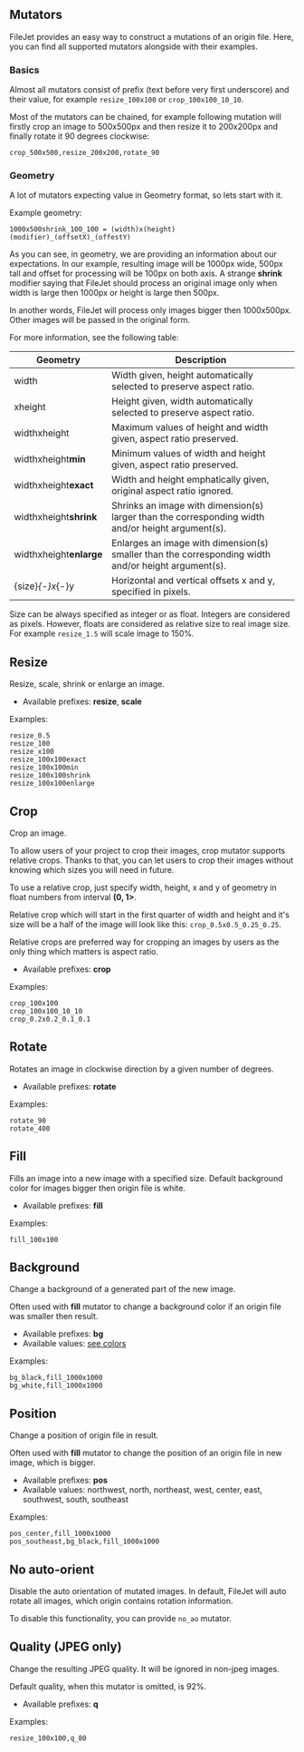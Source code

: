 ## Mutators

FileJet provides an easy way to construct a mutations of an origin file.
Here, you can find all supported mutators alongside with their examples.

### Basics

Almost all mutators consist of prefix (text before very first underscore)
and their value, for example `resize_100x100` or `crop_100x100_10_10`.

Most of the mutators can be chained, for example following mutation will
firstly crop an image to 500x500px and then resize it to 200x200px and finally rotate it 90 degrees clockwise:

```
crop_500x500,resize_200x200,rotate_90
```

### Geometry

A lot of mutators expecting value in Geometry format, so lets start with it.

Example geometry:

```
1000x500shrink_100_100 = (width)x(height)(modifier)_(offsetX)_(offestY)
```

As you can see, in geometry, we are providing an information about our expectations.
In our example, resulting image will be 1000px wide, 500px tall and offset for processing
will be 100px on both axis. A strange **shrink** modifier saying that FileJet should process
an original image only when width is large then 1000px or height is large then 500px.

In another words, FileJet will process only images bigger then 1000x500px.
Other images will be passed in the original form.

For more information, see the following table:

| Geometry                   | Description                                                                                         |
| -------------------------- | --------------------------------------------------------------------------------------------------- |
| width                      | Width given, height automatically selected to preserve aspect ratio.                                |
| xheight                    | Height given, width automatically selected to preserve aspect ratio.                                |
| widthxheight               | Maximum values of height and width given, aspect ratio preserved.                                   |
| widthxheight**min**        | Minimum values of width and height given, aspect ratio preserved.                                   |
| widthxheight**exact**      | Width and height emphatically given, original aspect ratio ignored.                                 |
| widthxheight**shrink**     | Shrinks an image with dimension(s) larger than the corresponding width and/or height argument(s).   |
| widthxheight**enlarge**    | Enlarges an image with dimension(s) smaller than the corresponding width and/or height argument(s). |
| {size}_{-}x_{-}y           | Horizontal and vertical offsets x and y, specified in pixels.                                       |

Size can be always specified as integer or as float. Integers are considered as pixels.
However, floats are considered as relative size to real image size.
For example `resize_1.5` will scale image to 150%.

## Resize

Resize, scale, shrink or enlarge an image.

* Available prefixes: **resize**, **scale**

Examples:

```
resize_0.5
resize_100
resize_x100
resize_100x100exact
resize_100x100min
resize_100x100shrink
resize_100x100enlarge
```

## Crop

Crop an image.

To allow users of your project to crop their images, crop mutator supports relative crops.
Thanks to that, you can let users to crop their images without knowing which sizes you will need in future.

To use a relative crop, just specify width, height, x and y of geometry in float numbers from interval **(0, 1>**.

Relative crop which will start in the first quarter of width and height and it's size will be a half of the image
will look like this: `crop_0.5x0.5_0.25_0.25`.

Relative crops are preferred way for cropping an images by users as the only thing which matters is aspect ratio.

* Available prefixes: **crop**

Examples:

```
crop_100x100
crop_100x100_10_10
crop_0.2x0.2_0.1_0.1
```

## Rotate

Rotates an image in clockwise direction by a given number of degrees.

* Available prefixes: **rotate**

Examples:

```
rotate_90
rotate_400
```

## Fill

Fills an image into a new image with a specified size.
Default background color for images bigger then origin file is white.

* Available prefixes: **fill**

Examples:

```
fill_100x100
```

## Background

Change a background of a generated part of the new image.

Often used with **fill** mutator to change a background color if an origin file was smaller then result.

* Available prefixes: **bg**
* Available values: [see colors](http://www.imagemagick.org/script/color.php#color_names)

Examples:

```
bg_black,fill_1000x1000
bg_white,fill_1000x1000
```

## Position

Change a position of origin file in result.

Often used with **fill** mutator to change the position of an origin file in new image, which is bigger.

* Available prefixes: **pos**
* Available values: northwest, north, northeast, west, center, east, southwest, south, southeast

Examples:

```
pos_center,fill_1000x1000
pos_southeast,bg_black,fill_1000x1000
```

## No auto-orient

Disable the auto orientation of mutated images.
In default, FileJet will auto rotate all images, which origin contains rotation information.

To disable this functionality, you can provide `no_ao` mutator.

## Quality (JPEG only)

Change the resulting JPEG quality. It will be ignored in non-jpeg images.

Default quality, when this mutator is omitted, is 92%.

* Available prefixes: **q**

Examples:

```
resize_100x100,q_80
```
